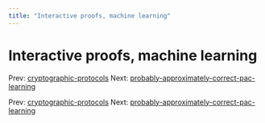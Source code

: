```yaml
---
title: "Interactive proofs, machine learning"
---
```


# Interactive proofs, machine learning

Prev: [cryptographic-protocols](cryptographic-protocols.md)
Next: [probably-approximately-correct-pac-learning](probably-approximately-correct-pac-learning.md)

Prev: [cryptographic-protocols](cryptographic-protocols.md)
Next: [probably-approximately-correct-pac-learning](probably-approximately-correct-pac-learning.md)
